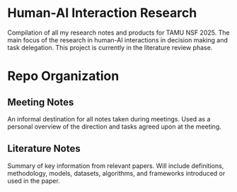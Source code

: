 # Human-AI Interaction Research
Compilation of all my research notes and products for TAMU NSF 2025. The main focus of the research in human-AI interactions in decision making and task delegation. This project is currently in the literature review phase.

# Repo Organization
## Meeting Notes
An informal destination for all notes taken during meetings. Used as a personal overview of the direction and tasks agreed upon at the meeting. 

## Literature Notes
Summary of key information from relevant papers. Will include definitions, methodology, models, datasets, algorithms, and frameworks introduced or used in the paper. 